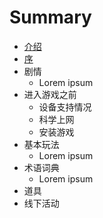 # Summary

* [介绍](intro.md)
* [序](Preface.md)
* 剧情
   * Lorem ipsum
* 进入游戏之前
   * 设备支持情况
   * 科学上网
   * 安装游戏
* 基本玩法
  * Lorem ipsum
* 术语词典
  * Lorem ipsum
* 道具
* 线下活动
